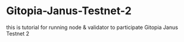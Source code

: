 # Gitopia-Janus-Testnet-2
this is tutorial for running node &amp; validator to participate Gitopia Janus Testnet 2
